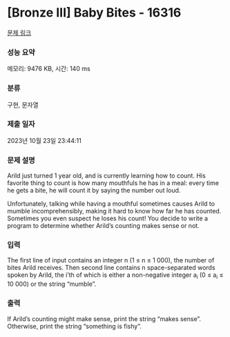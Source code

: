 # [Bronze III] Baby Bites - 16316 

[문제 링크](https://www.acmicpc.net/problem/16316) 

### 성능 요약

메모리: 9476 KB, 시간: 140 ms

### 분류

구현, 문자열

### 제출 일자

2023년 10월 23일 23:44:11

### 문제 설명

<p>Arild just turned 1 year old, and is currently learning how to count. His favorite thing to count is how many mouthfuls he has in a meal: every time he gets a bite, he will count it by saying the number out loud.</p>

<p>Unfortunately, talking while having a mouthful sometimes causes Arild to mumble incomprehensibly, making it hard to know how far he has counted. Sometimes you even suspect he loses his count! You decide to write a program to determine whether Arild’s counting makes sense or not.</p>

### 입력 

 <p>The first line of input contains an integer n (1 ≤ n ≤ 1 000), the number of bites Arild receives. Then second line contains n space-separated words spoken by Arild, the i’th of which is either a non-negative integer a<sub>i</sub> (0 ≤ a<sub>i</sub> ≤ 10 000) or the string “mumble”.</p>

### 출력 

 <p>If Arild’s counting might make sense, print the string “makes sense”. Otherwise, print the string “something is fishy”.</p>

